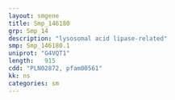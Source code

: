 ```yaml
---
layout: smgene
title: Smp_146180
grp: Smp_14
description: "lysosomal acid lipase-related"
smp: Smp_146180.1
uniprot: "G4VQT1"
length:   915
cdd: "PLN02872, pfam00561"
kk: ns
categories: sm
---
```

